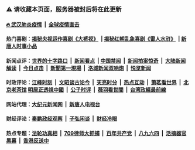 ### ⚠️ 请收藏本页面，服务器被封后将在此更新

#### [🔥 武汉肺炎疫情](http://209.250.229.66:10000/videos/corona/) &nbsp;|&nbsp; [全球疫情直击](http://141.164.63.68/primary-scene/)

#### 热门喜剧：[揭秘央视运作喜剧《大裤衩》](http://209.250.229.66:10000/videos/res/big-shorts/) &nbsp;|&nbsp;[揭秘红朝乱象喜剧《雷人水浒》](http://209.250.229.66:10000/videos/res/OutlawsOfMarsh/) &nbsp;|&nbsp;[新唐人时事小品](http://209.250.229.66:10000/videos/res/comedy/)

#### 新闻点评：[世界的十字路口](http://141.164.63.68/tanghao/) &nbsp;|&nbsp; [新闻看点](http://141.164.63.68/news-insight/) &nbsp;|&nbsp;[中国禁闻](http://141.164.63.68/ntdtv-news/) &nbsp;|&nbsp; [新闻拍案惊奇](http://141.164.63.68/dayu/) &nbsp;|&nbsp; [大陆新闻解读](http://141.164.63.68/ntdtv-comedy/) &nbsp;|&nbsp; [今日点击](http://141.164.63.68/news-click/)  &nbsp;|&nbsp; [新聞第一現場](http://141.164.63.68/primary-scene/) &nbsp;|&nbsp; [洛城新闻双响炮](http://141.164.63.68/la-news/) &nbsp;|&nbsp; [悦览新闻](http://141.164.63.68/dingyue/)

#### 时政评论：[江峰时刻](http://141.164.63.68/today-in-history/) &nbsp;|&nbsp; [文昭谈古论今](http://141.164.63.68/wenzhao/) &nbsp;|&nbsp; [天亮时分](http://141.164.63.68/tianliang/) &nbsp;|&nbsp; [热点互动](http://141.164.63.68/ntdtv-rdhd/) &nbsp;|&nbsp; [萧茗看世界](http://141.164.63.68/simonegao/) &nbsp;|&nbsp; [北京老茶馆](http://141.164.63.68/teahouse/)  [明居正透視中國](http://141.164.63.68/decoding-china/)  &nbsp;|&nbsp; [公子时评](http://141.164.63.68/gongzi/)  &nbsp;|&nbsp; [薇羽看世間](http://141.164.63.68/weiyu/)  &nbsp;|&nbsp; [台湾政經最前線](http://141.164.63.68/taiwan/)   


#### 网站代理：[大纪元新闻网](http://141.164.63.68:10080/gb/) &nbsp;|&nbsp; [新唐人电视台](http://141.164.63.68:8000/gb/)

#### 财经评论：[秦鹏政经观察](http://141.164.63.68/qinpeng/) &nbsp;|&nbsp; [子弘闲谈](http://141.164.63.68/zihong/) &nbsp;|&nbsp; [财经冷眼](http://141.164.63.68/lengyan/) 

#### 热点专题：[法轮功真相](http://209.250.229.66:10000/videos/truth.html) &nbsp;|&nbsp; [709律师大抓捕](http://209.250.229.66:10000/videos/709/) &nbsp;|&nbsp; [百年共产党](http://209.250.229.66:10000/videos/ccp.html) &nbsp;|&nbsp; [八九六四](http://209.250.229.66:10000/videos/88/)  &nbsp;|&nbsp; [活摘器官黑幕](http://209.250.229.66:10000/videos/res/Organs/)  &nbsp;|&nbsp; [香港反送中](http://209.250.229.66:10000/videos/res/hk/) 

<img src='http://gfw-breaker.win/link4.md' width='0px' height='0px'/>
